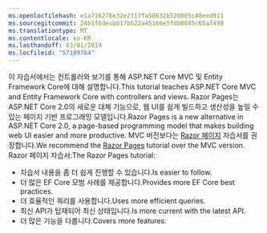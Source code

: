 ```yaml
---
ms.openlocfilehash: e1a716276e32e2f17fa58632b528005c88eed911
ms.sourcegitcommit: 24b1f6decbb17bb22a45166e5fdb0845c65af498
ms.translationtype: MT
ms.contentlocale: ko-KR
ms.lasthandoff: 03/01/2019
ms.locfileid: "57189764"
---
```

<span data-ttu-id="9cfb0-101">이 자습서에서는 컨트롤러와 보기를 통해 ASP.NET Core MVC 및 Entity Framework Core에 대해 설명합니다.</span><span class="sxs-lookup"><span data-stu-id="9cfb0-101">This tutorial teaches ASP.NET Core MVC and Entity Framework Core with controllers and views.</span></span> <span data-ttu-id="9cfb0-102">Razor Pages는 ASP.NET Core 2.0의 새로운 대체 기능으로, 웹 UI를 쉽게 빌드하고 생산성을 높일 수 있는 페이지 기반 프로그래밍 모델입니다.</span><span class="sxs-lookup"><span data-stu-id="9cfb0-102">Razor Pages is a new alternative in ASP.NET Core 2.0, a page-based programming model that makes building web UI easier and more productive.</span></span> <span data-ttu-id="9cfb0-103">MVC 버전보다는 [Razor 페이지](xref:data/ef-rp/intro) 자습서를 권장합니다.</span><span class="sxs-lookup"><span data-stu-id="9cfb0-103">We recommend the [Razor Pages](xref:data/ef-rp/intro) tutorial over the MVC version.</span></span> <span data-ttu-id="9cfb0-104">Razor 페이지 자습서:</span><span class="sxs-lookup"><span data-stu-id="9cfb0-104">The Razor Pages tutorial:</span></span>

* <span data-ttu-id="9cfb0-105">자습서 내용을 좀 더 쉽게 진행할 수 있습니다.</span><span class="sxs-lookup"><span data-stu-id="9cfb0-105">Is easier to follow.</span></span>
* <span data-ttu-id="9cfb0-106">더 많은 EF Core 모범 사례를 제공합니다.</span><span class="sxs-lookup"><span data-stu-id="9cfb0-106">Provides more EF Core best practices.</span></span>
* <span data-ttu-id="9cfb0-107">더 효율적인 쿼리를 사용합니다.</span><span class="sxs-lookup"><span data-stu-id="9cfb0-107">Uses more efficient queries.</span></span>
* <span data-ttu-id="9cfb0-108">최신 API가 탑재되어 최신 상태입니다.</span><span class="sxs-lookup"><span data-stu-id="9cfb0-108">Is more current with the latest API.</span></span>
* <span data-ttu-id="9cfb0-109">더 많은 기능을 다룹니다.</span><span class="sxs-lookup"><span data-stu-id="9cfb0-109">Covers more features.</span></span>
